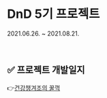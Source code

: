 # DnD 5기 프로젝트
2021.06.26. ~ 2021.08.21.

<br>

## ✅ 프로젝트 개발일지
👉[건강챙겨조의 꿀꺽](https://github.com/jadeneu/TIL/tree/main/Projects/%EA%B1%B4%EA%B0%95%EC%B1%99%EA%B2%A8%EC%A1%B0)

<br>

